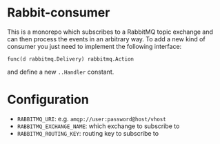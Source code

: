 # Rabbit-consumer

This is a monorepo which subscribes to a RabbitMQ topic exchange and can then process the events in an arbitrary way. To add a new kind of consumer you just need to implement the following interface:

```
func(d rabbitmq.Delivery) rabbitmq.Action 
```

and define a new `..Handler` constant.

# Configuration

- `RABBITMQ_URI`: e.g. `amqp://user:password@host/vhost`
- `RABBITMQ_EXCHANGE_NAME`: which exchange to subscribe to
- `RABBITMQ_ROUTING_KEY`: routing key to subscribe to

